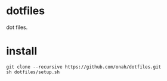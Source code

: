 # dotfiles
dot files.

# install

```
git clone --recursive https://github.com/onah/dotfiles.git
sh dotfiles/setup.sh
```


